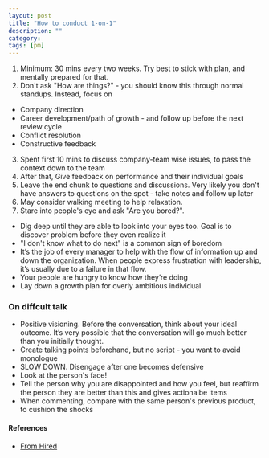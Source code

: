 ```yaml
---
layout: post
title: "How to conduct 1-on-1" 
description: ""
category: 
tags: [pm]
---
```


1. Minimum: 30 mins every two weeks. Try best to stick with plan, and mentally prepared for that.
2. Don't ask "How are things?" - you should know this through normal standups. Instead, focus on
  * Company direction
  * Career development/path of growth - and follow up before the next review cycle
  * Conflict resolution
  * Constructive feedback
3. Spent first 10 mins to discuss company-team wise issues, to pass the context down to the team
4. After that, Give feedback on performance and their individual goals
5. Leave the end chunk to questions and discussions. Very likely you don't have answers to questions on the spot - take notes and follow up later
6. May consider walking meeting to help relaxation.
7. Stare into people's eye and ask "Are you bored?". 
  * Dig deep until they are able to look into your eyes too. Goal is to discover problem before they even realize it
  * "I don't know what to do next" is a common sign of boredom 
* It’s the job of every manager to help with the flow of information up and down the organization. When people express frustration with leadership, it’s usually due to a failure in that flow.
* Your people are hungry to know how they’re doing
* Lay down a growth plan for overly ambitious individual

### On diffcult talk

* Positive visioning. Before the conversation, think about your ideal outcome. It’s very possible that the conversation will go much better than you initially thought.
* Create talking points beforehand, but no script - you want to avoid monologue
* SLOW DOWN. Disengage after one becomes defensive
* Look at the person's face!
* Tell the person why you are disappointed and how you feel, but reaffirm the person they are better than this and gives actionalbe items
* When commenting, compare with the same person's previous product, to cushion the shocks

#### References 

* [From Hired](https://hired.com/blog/candidates/actionable-ways-engineering-managers-hold-effective-one-ones)
